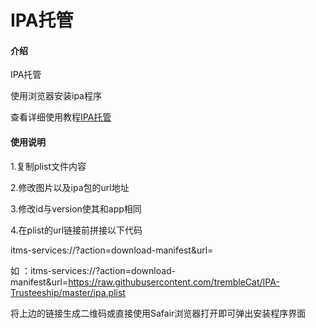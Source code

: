 # IPA托管

#### 介绍
IPA托管

使用浏览器安装ipa程序
  
查看详细使用教程[IPA托管](https://www.jianshu.com/p/08172adacc97)
  
#### 使用说明

1.复制plist文件内容   
   
2.修改图片以及ipa包的url地址 
  
3.修改id与version使其和app相同  
  
4.在plist的url链接前拼接以下代码  
  
itms-services://?action=download-manifest&url=         
  
如 ：itms-services://?action=download-manifest&url=https://raw.githubusercontent.com/trembleCat/IPA-Trusteeship/master/ipa.plist  
  
将上边的链接生成二维码或直接使用Safair浏览器打开即可弹出安装程序界面  

